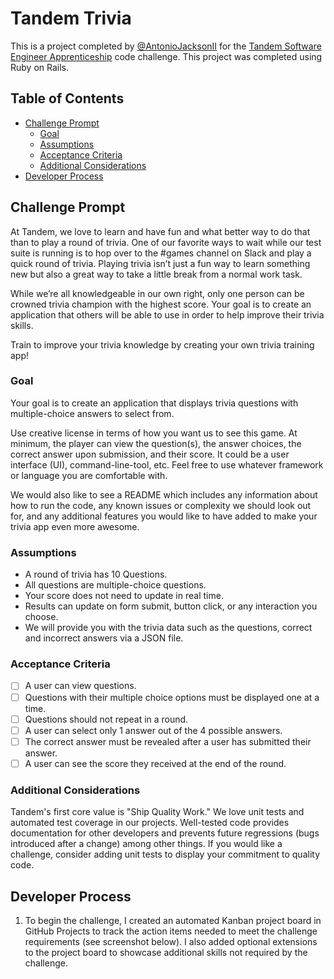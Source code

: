 # Tandem Trivia

This is a project completed by [@AntonioJacksonII](https://github.com/AntonioJacksonII) for the [Tandem Software Engineer Apprenticeship](https://madeintandem.com/about/apprenticeship-program/) code challenge. This project was completed using Ruby on Rails.

## Table of Contents
* [Challenge Prompt](#Challenge-Prompt)  
    * [Goal](#Goal)
    * [Assumptions](#Assumptions)
    * [Acceptance Criteria](#Acceptance-Criteria)
    * [Additional Considerations](#Additional-Considerations)
* [Developer Process](#Developer-Process)

## Challenge Prompt

At Tandem, we love to learn and have fun and what better way to do that than to play a round of trivia. One of our favorite ways to wait while our test suite is running is to hop over to the #games channel on Slack and play a quick round of trivia. Playing trivia isn’t just a fun way to learn something new but also a great way to take a little break from a normal work task.  

While we’re all knowledgeable in our own right, only one person can be crowned trivia champion with the highest score. Your goal is to create an application that others will be able to use in order to help improve their trivia skills.  

Train to improve your trivia knowledge by creating your own trivia training app!

### Goal
Your goal is to create an application that displays trivia questions with multiple-choice answers to select from.  

Use creative license in terms of how you want us to see this game. At minimum, the player can view the question(s), the answer choices, the correct answer upon submission, and their score. It could be a user interface (UI), command-line-tool, etc. Feel free to use whatever framework or language you are comfortable with.  

We would also like to see a README which includes any information about how to run the code, any known issues or complexity we should look out for, and any additional features you would like to have added to make your trivia app even more awesome.

### Assumptions
* A round of trivia has 10 Questions.
* All questions are multiple-choice questions.
* Your score does not need to update in real time.
* Results can update on form submit, button click, or any interaction you choose.
* We will provide you with the trivia data such as the questions, correct and incorrect answers via a JSON file.

### Acceptance Criteria
- [ ] A user can view questions.
- [ ] Questions with their multiple choice options must be displayed one at a time.
- [ ] Questions should not repeat in a round.
- [ ] A user can select only 1 answer out of the 4 possible answers.
- [ ] The correct answer must be revealed after a user has submitted their answer.
- [ ] A user can see the score they received at the end of the round.

### Additional Considerations
Tandem's first core value is "Ship Quality Work." We love unit tests and automated test coverage in our projects. Well-tested code provides documentation for other developers and prevents future regressions (bugs introduced after a change) among other things. If you would like a challenge, consider adding unit tests to display your commitment to quality code.

## Developer Process
1. To begin the challenge, I created an automated Kanban project board in GitHub Projects to track the action items needed to meet the challenge requirements (see screenshot below). I also added optional extensions to the project board to showcase additional skills not required by the challenge.